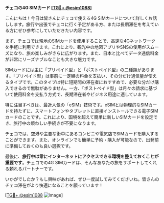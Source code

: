 **チェコの4G SIMカード [[TG💪+ @esim1088](https://t.me/s/esim1088)]**

こんにちは！今日は皆さんにチェコで使える4G SIMカードについて詳しくお話しします。旅行や出張でチェコに行く予定がある方、または長期滞在を考えている方にぜひ参考にしていただきたい内容です。

まず、チェコでは現地のSIMカードを使用することで、高速な4Gネットワークを手軽に利用できます。これにより、観光中の地図アプリやSNSの使用がスムーズになり、旅の楽しみがさらに広がります。また、日本と比べてデータ通信料金が非常にリーズナブルなことも大きな魅力です。

SIMカードには主に「プリペイド型」と「ポストペイド型」の二種類があります。「プリペイド型」は事前に一定額の料金を支払い、その分だけ通信量が使えるタイプです。このタイプは特に短期間の滞在者におすすめで、必要な分だけ購入できるので無駄がありません。一方、「ポストペイド型」は月々の請求に基づいて使用料金を支払う方式で、長期滞在者やビジネス用途に適しています。

特に注目すべきは、最近人気の「eSIM」技術です。eSIMとは物理的なSIMカードを持たずに、スマートフォンやタブレットに直接インストールできる電子SIMカードのことです。これにより、国境を超えて簡単に新しいSIMカードを設定でき、旅行中の煩わしい手続きが不要になります。

チェコでは、空港や主要な街中にあるコンビニや電気店でSIMカードを購入することができます。また、オンラインでも簡単に予約・購入が可能なので、出発前に準備しておくのも良い選択です。

最後に、**旅行中は常にインターネットにアクセスできる環境を整えておくことが重要です**。チェコでの4G SIMカードは、そんなあなたの旅をサポートしてくれる頼れるパートナーです。

いかがでしたか？もし興味があれば、ぜひ一度試してみてくださいね。皆さんのチェコ滞在がより快適になることを願っています！

[[TG💪+ @esim1088](https://t.me/s/esim1088) ![Image](https://i.postimg.cc/Y0z9fWf4/image.png)]